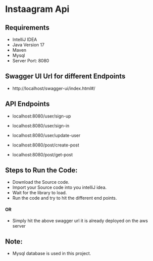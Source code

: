 # Instaagram Api
## Requirements
- IntelliJ IDEA
- Java Version 17
- Maven
- Mysql
- Server Port: 8080

## Swagger UI Url for different Endpoints
- http://localhost/swagger-ui/index.html#/

## API Endpoints
- localhost:8080/user/sign-up
- localhost:8080/user/sign-in
- localhost:8080/user/update-user


- localhost:8080/post/create-post
- localhost:8080/post/get-post


##  Steps to Run the Code:
- Download the Source code.
- Import your Source code into you intelliJ idea.
- Wait for the library to load.
- Run the code and try to hit the different end points.

#### OR
- Simply hit the above swagger url it is already deployed on the aws server

## Note:
- Mysql database is used in this project.

